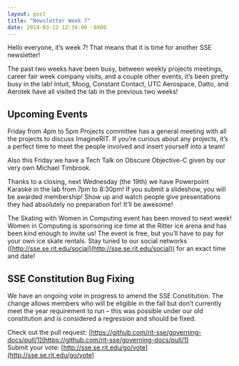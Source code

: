 ```yaml
---
layout: post
title: "Newsletter Week 7"
date: 2014-03-12 12:34:00 -0400
---
```


Hello everyone, it’s week 7! That means that it is time for another SSE newsletter!

The past two weeks have been busy, between weekly projects meetings, career fair week company visits, and a couple other events, it’s been pretty busy in the lab! Intuit, Moog, Constant Contact, UTC Aerospace, Datto, and Aerotek have all visited the lab in the previous two weeks!

## Upcoming Events
Friday from 4pm to 5pm Projects committee has a general meeting with all the projects to discuss ImagineRIT. If you’re curious about any projects, it’s a perfect time to meet the people involved and insert yourself into a team!

Also this Friday we have a Tech Talk on Obscure Objective-C given by our very own Michael Timbrook.

Thanks to a closing, next Wednesday (the 19th) we have Powerpoint Karaoke in the lab from 7pm to 8:30pm! If you submit a slideshow, you will be awarded membership! Show up and watch people give presentations they had absolutely no preparation for! It’ll be awesome!

The Skating with Women in Computing event has been moved to next week! Women in Computing is sponsoring ice time at the Ritter ice arena and has been kind enough to invite us! The event is free, but you’ll have to pay for your own ice skate rentals. Stay tuned to our social networks ([http://sse.se.rit.edu/social](http://sse.se.rit.edu/social)) for an exact time and date!

## SSE Constitution Bug Fixing
We have an ongoing vote in progress to amend the SSE Constitution. The change allows members who will be eligible in the fall but don’t currently meet the year requirement to run – this was possible under our old constitution and is considered a regression and should be fixed.

Check out the pull request: [https://github.com/rit-sse/governing-docs/pull/1](https://github.com/rit-sse/governing-docs/pull/1)<br>
Submit your vote: [http://sse.se.rit.edu/go/vote](http://sse.se.rit.edu/go/vote)
